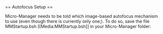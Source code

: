 == Autofocus Setup ==

Micro-Manager needs to be told which image-based autofocus mechanism to use (even though there is currently only one;).  To do so, save the file MMStartup.bsh [[Media:MMStartup.bsh]] in your Micro-Manager folder:
